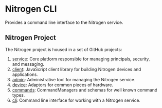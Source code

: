 # Nitrogen CLI

Provides a command line interface to the Nitrogen service. 

## Nitrogen Project

The Nitrogen project is housed in a set of GitHub projects:

1. [service](https://github.com/nitrogenjs/service): Core platform responsible for managing principals, security, and messaging.
2. [client](https://github.com/nitrogenjs/client): JavaScript client library for building Nitrogen devices and applications.
3. [admin](https://github.com/nitrogenjs/admin): Administrative tool for managing the Nitrogen service.
4. [device](https://github.com/nitrogenjs/devices): Adaptors for common pieces of hardware.
5. [commands](https://github.com/nitrogenjs/commands): CommandManagers and schemas for well known command types.
6. [cli](https://github.com/nitrogenjs/cli): Command line interface for working with a Nitrogen service.